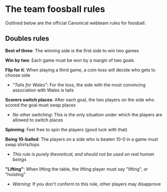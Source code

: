 # The team foosball rules

Outlined below are the official Canonical webteam rules for foosball:

## Doubles rules

**Best of three**: The winning side is the first side to win two games

**Win by two**: Each game must be won by a margin of two goals

**Flip for it**: When playing a third game, a coin-toss will decide who gets to choose side

- *"Tails for Wales"*: For the toss, the side with the most convincing association with Wales is tails

**Scorers switch places**: After each goal, the two players on the side who scored the goal must swap places

- *No other switching*: This is the only situation under which the players are allowed to switch places

**Spinning**: Feel free to spin the players (good luck with that)

**Being 10-balled**: The players on a side who is beaten 10-0 in a game must swap shirts/tops

- *This rule is purely theoretical, and should not be used on real human beings*

**"Lifting"**: When lifting the table, the lifting player must say "lifting", or "hoisting"

- *Warning*: If you don't conform to this rule, other players may disapprove

